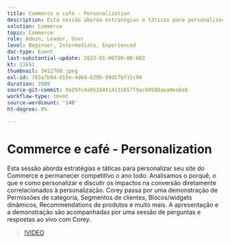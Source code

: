 ```yaml
---
title: Commerce e café - Personalization
description: Esta sessão aborda estratégias e táticas para personalizar seu site do Commerce e permanecer competitivo o ano todo. Analisamos o porquê, o que e como personalizar e discutir os impactos na conversão diretamente correlacionados à personalização. Corey passa por uma demonstração de Permissões de categoria, Segmentos de clientes, Blocos/widgets dinâmicos, Recommendations de produtos e muito mais. A apresentação e a demonstração são acompanhadas por uma sessão de perguntas e respostas ao vivo com Corey.
solution: Commerce
topic: Commerce
role: Admin, Leader, User
level: Beginner, Intermediate, Experienced
doc-type: Event
last-substantial-update: 2023-01-06T00:00:00Z
kt: 11651
thumbnail: 3412700.jpeg
exl-id: 783a7b0d-d15e-4d6d-b29b-99d57bf15c94
duration: 2989
source-git-commit: 9a297cda953d4414131657f9ac84580aea0eabeb
workflow-type: tm+mt
source-wordcount: '140'
ht-degree: 0%

---
```


# Commerce e café - Personalization

Esta sessão aborda estratégias e táticas para personalizar seu site do Commerce e permanecer competitivo o ano todo. Analisamos o porquê, o que e como personalizar e discutir os impactos na conversão diretamente correlacionados à personalização. Corey passa por uma demonstração de Permissões de categoria, Segmentos de clientes, Blocos/widgets dinâmicos, Recommendations de produtos e muito mais. A apresentação e a demonstração são acompanhadas por uma sessão de perguntas e respostas ao vivo com Corey.

>[!VIDEO](https://video.tv.adobe.com/v/3412700/?quality=12&learn=on)
